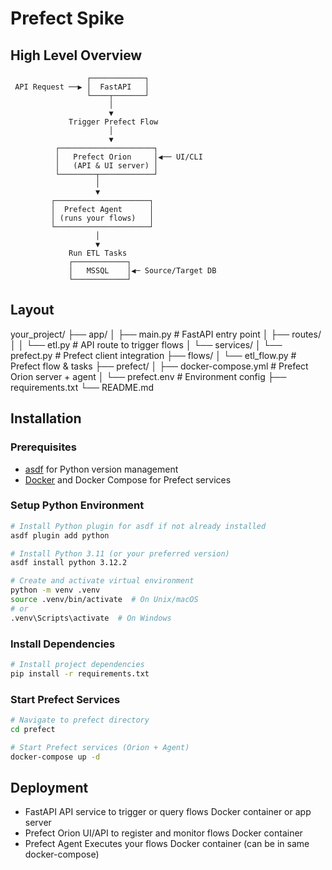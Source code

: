 # Prefect Spike

## High Level Overview

                     ┌────────────┐
     API Request ──▶ │  FastAPI   │
                     └────┬───────┘
                          │
                          ▼
                 Trigger Prefect Flow
                          │
                          ▼
              ┌─────────────────────┐
              │   Prefect Orion     │◀── UI/CLI
              │   (API & UI server) │
              └────────┬────────────┘
                       │
                       ▼
             ┌─────────────────────┐
             │  Prefect Agent      │
             │ (runs your flows)   │
             └─────────────────────┘
                       │
                       ▼
                 Run ETL Tasks
                 ┌────────────┐
                 │   MSSQL    │◀─ Source/Target DB
                 └────────────┘

## Layout

your_project/
├── app/
│   ├── main.py          # FastAPI entry point
│   ├── routes/
│   │   └── etl.py       # API route to trigger flows
│   └── services/
│       └── prefect.py   # Prefect client integration
├── flows/
│   └── etl_flow.py      # Prefect flow & tasks
├── prefect/
│   ├── docker-compose.yml  # Prefect Orion server + agent
│   └── prefect.env         # Environment config
├── requirements.txt
└── README.md

## Installation

### Prerequisites

- [asdf](https://asdf-vm.com/) for Python version management
- [Docker](https://www.docker.com/) and Docker Compose for Prefect services

### Setup Python Environment

```bash
# Install Python plugin for asdf if not already installed
asdf plugin add python

# Install Python 3.11 (or your preferred version)
asdf install python 3.12.2

# Create and activate virtual environment
python -m venv .venv
source .venv/bin/activate  # On Unix/macOS
# or
.venv\Scripts\activate  # On Windows
```

### Install Dependencies

```bash
# Install project dependencies
pip install -r requirements.txt
```

### Start Prefect Services

```bash
# Navigate to prefect directory
cd prefect

# Start Prefect services (Orion + Agent)
docker-compose up -d
```

## Deployment

- FastAPI API service to trigger or query flows Docker container or app server
- Prefect Orion UI/API to register and monitor flows Docker container
- Prefect Agent Executes your flows Docker container (can be in same docker-compose)
